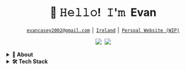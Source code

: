 <!-- Title -->
<h1 align="center" title="...and I'm happy to see you here :)">👋 𝙷𝚎𝚕𝚕𝚘! 𝙸'𝚖 Evan</h1>

<!-- Contact and keys -->
<p align="center">
<a href="evancasey2002@gmail.com" title="Email Address"><code>evancasey2002@gmail.com</code></a> │ <a href="https://keybase.io/aliciasykes/pgp_keys.asc?fingerprint=0688f8d34587d954e9e51fb8fedb68f55c0283a7" title="PGP Public Key"><code>Ireland</code></a> │ <a href="https://matrix.to/#/@lissy93:matrix.org" title="Matrix User ID"><code>Persoal Website (WIP)</code></a>
</p>

<!-- Socials -->
<p align="center">
   <kbd>
  <a href="https://www.linkedin.com/in/evancasey13/" title="LinkedIn - Evan Casey"><img src="https://img.shields.io/badge/-evancasey13-0072b1?style=flat&logo=Linkedin&logoColor=white" /></a>
  <a href="https://github.com/EvanCasey13" title="GitHub - @EvanCasey13"><img src="https://img.shields.io/badge/-EvanCasey13-3a3a3a?style=flat&logo=GitHub&logoColor=white" /></a>
  </kbd>
</p>

   
<!-- Outer collapsible -->  
  
<!-- Snek -->   
<!-- <p align="center">
<a href="https://gitstar-ranking.com/Lissy93" title="Snek 🐍"><img width="500" src="https://raw.githubusercontent.com/Lissy93/Lissy93/master/assets/github-snake.svg" /></a> -->

<!-- About Section -->
<details>
  <summary><b>👤 About</b></summary>
    <p>
      <img align="right" width="250" src="https://avatars.githubusercontent.com/u/78083043?s=400&v=4" alt="Evan Casey" />
      
<blockquote>

I software engineering student currently in my final year of my course in SETU!
  
I have an interest in the various areas of software development such as front-end and back-end, testing & databases which I have previous professional experience in. I enjoy keeping up to date on the new trends and technologies in these fields and how I can implement them in personal projects in a relevant manner to acheive excellent functionality and usability. 

</blockquote>
    
----
  
  </p>
</details>

<!-- Tech Stack -->  
<details>
  <summary><b>🛠️ Tech Stack</b></summary>
    <p>

| **Category** | **Technologies** |
| - | - |
**Frontend** |  [![React](https://img.shields.io/static/v1?label=&message=React&color=61DAFB&logo=react&logoColor=FFFFFF)](https://reactjs.org/)  [![TypeScript](https://img.shields.io/static/v1?label=&message=TypeScript&color=3178C6&logo=typescript&logoColor=FFFFFF)](https://www.typescriptlang.org/) [![JavaScript](https://img.shields.io/static/v1?label=&message=JavaScript&color=F7DF1E&logo=javascript&logoColor=FFFFFF)](https://www.javascript.com/)  [![Python](https://img.shields.io/static/v1?label=&message=Python&color=3C78A9&logo=python&logoColor=FFFFFF)](https://www.python.org/)<br>[![Java](https://img.shields.io/static/v1?label=&message=Java&color=007396&logo=java&logoColor=FFFFFF)](https://www.java.com/)  [![Node.js](https://img.shields.io/static/v1?label=&message=Node.js&color=339933&logo=nodedotjs&logoColor=FFFFFF)](https://nodejs.org/)
**Mobile** |  [![Android](https://img.shields.io/static/v1?label=&message=Android&color=3DDC84&logo=android&logoColor=FFFFFF)](https://developer.android.com/) [![Kotlin](https://img.shields.io/static/v1?label=&message=Kotlin&color=7F52FF&logo=kotlin&logoColor=FFFFFF)](https://kotlinlang.org/) 
**Cloud** |  [![Heroku](https://img.shields.io/static/v1?label=&message=Heroku&color=430098&logo=heroku&logoColor=FFFFFF)](https://heroku.com/)[![Amazon Web Services](https://img.shields.io/static/v1?label=&message=AWS&color=4285F4&logo=amazon-aws&logoColor=white)](https://aws.amazon.com/)
**Testing** | [![Cypress](https://img.shields.io/static/v1?label=&message=Cypress&color=17202C&logo=cypress&logoColor=FFFFFF)](https://www.cypress.io/)
**Misc** | [![Linux](https://img.shields.io/static/v1?label=&message=Linux&color=FCC624&logo=linux&logoColor=FFFFFF)](https://www.linux.org/) [![Bash](https://img.shields.io/static/v1?label=&message=Bash&color=4EAA25&logo=gnubash&logoColor=FFFFFF)](https://www.gnu.org/software/bash/) [![Markdown](https://img.shields.io/static/v1?label=&message=Markdown&color=000000&logo=markdown&logoColor=FFFFFF)](https://en.wikipedia.org/wiki/Markdown)
**Editors** | [![VS Code](https://img.shields.io/static/v1?label=&message=VS%20Code&color=9013FE&logo=visualstudiocode&logoColor=FFFFFF)](https://code.visualstudio.com/)  [![Android Studio](https://img.shields.io/badge/Android_Studio-3DDC84?style=for-the-badge&logo=android-studio&logoColor=white)](https://code.androidstudio.com/) [![Intellij](https://img.shields.io/badge/IntelliJ_IDEA-000000.svg?style=for-the-badge&logo=intellij-idea&logoColor=white)](https://code.intellij.com/) [![Sublime](https://img.shields.io/badge/sublime_text-%23575757.svg?&style=for-the-badge&logo=sublime-text&logoColor=important)](https://code.sublime.com/)
----      
  </p>
</details>
